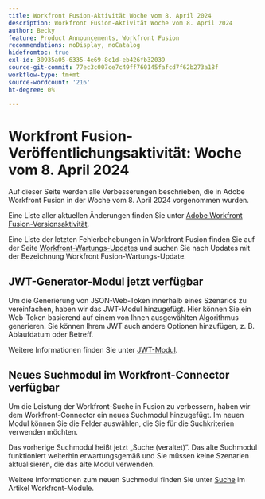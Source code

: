 ```yaml
---
title: Workfront Fusion-Aktivität Woche vom 8. April 2024
description: Workfront Fusion-Aktivität Woche vom 8. April 2024
author: Becky
feature: Product Announcements, Workfront Fusion
recommendations: noDisplay, noCatalog
hidefromtoc: true
exl-id: 30935a05-6335-4e69-8c1d-eb426fb32039
source-git-commit: 77ec3c007ce7c49ff760145fafcd7f62b273a18f
workflow-type: tm+mt
source-wordcount: '216'
ht-degree: 0%

---
```


# Workfront Fusion-Veröffentlichungsaktivität: Woche vom 8. April 2024

Auf dieser Seite werden alle Verbesserungen beschrieben, die in Adobe Workfront Fusion in der Woche vom 8. April 2024 vorgenommen wurden.

Eine Liste aller aktuellen Änderungen finden Sie unter [Adobe Workfront Fusion-Versionsaktivität](/help/workfront-fusion/fusion-product-releases/fusion-release-activity.md).

Eine Liste der letzten Fehlerbehebungen in Workfront Fusion finden Sie auf der Seite [Workfront-Wartungs-Updates](https://experienceleague.adobe.com/docs/workfront-known-issues/releases/current-updates.html) und suchen Sie nach Updates mit der Bezeichnung Workfront Fusion-Wartungs-Update.

## JWT-Generator-Modul jetzt verfügbar

Um die Generierung von JSON-Web-Token innerhalb eines Szenarios zu vereinfachen, haben wir das JWT-Modul hinzugefügt. Hier können Sie ein Web-Token basierend auf einem von Ihnen ausgewählten Algorithmus generieren. Sie können Ihrem JWT auch andere Optionen hinzufügen, z. B. Ablaufdatum oder Betreff.

Weitere Informationen finden Sie unter [JWT-Modul](/help/workfront-fusion/references/apps-and-modules/tools-and-transformers/jwt-modules.md).

## Neues Suchmodul im Workfront-Connector verfügbar

Um die Leistung der Workfront-Suche in Fusion zu verbessern, haben wir dem Workfront-Connector ein neues Suchmodul hinzugefügt. Im neuen Modul können Sie die Felder auswählen, die Sie für die Suchkriterien verwenden möchten.

Das vorherige Suchmodul heißt jetzt „Suche (veraltet)“. Das alte Suchmodul funktioniert weiterhin erwartungsgemäß und Sie müssen keine Szenarien aktualisieren, die das alte Modul verwenden.

Weitere Informationen zum neuen Suchmodul finden Sie unter [Suche](/help/workfront-fusion/references/apps-and-modules/adobe-connectors/workfront-modules.md#searches) im Artikel Workfront-Module.
